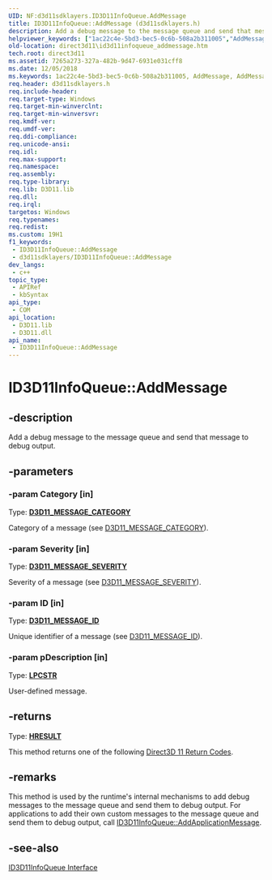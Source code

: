```yaml
---
UID: NF:d3d11sdklayers.ID3D11InfoQueue.AddMessage
title: ID3D11InfoQueue::AddMessage (d3d11sdklayers.h)
description: Add a debug message to the message queue and send that message to debug output.
helpviewer_keywords: ["1ac22c4e-5bd3-bec5-0c6b-508a2b311005","AddMessage","AddMessage method [Direct3D 11]","AddMessage method [Direct3D 11]","ID3D11InfoQueue interface","ID3D11InfoQueue interface [Direct3D 11]","AddMessage method","ID3D11InfoQueue.AddMessage","ID3D11InfoQueue::AddMessage","d3d11sdklayers/ID3D11InfoQueue::AddMessage","direct3d11.id3d11infoqueue_addmessage"]
old-location: direct3d11\id3d11infoqueue_addmessage.htm
tech.root: direct3d11
ms.assetid: 7265a273-327a-482b-9d47-6931e031cff8
ms.date: 12/05/2018
ms.keywords: 1ac22c4e-5bd3-bec5-0c6b-508a2b311005, AddMessage, AddMessage method [Direct3D 11], AddMessage method [Direct3D 11],ID3D11InfoQueue interface, ID3D11InfoQueue interface [Direct3D 11],AddMessage method, ID3D11InfoQueue.AddMessage, ID3D11InfoQueue::AddMessage, d3d11sdklayers/ID3D11InfoQueue::AddMessage, direct3d11.id3d11infoqueue_addmessage
req.header: d3d11sdklayers.h
req.include-header: 
req.target-type: Windows
req.target-min-winverclnt: 
req.target-min-winversvr: 
req.kmdf-ver: 
req.umdf-ver: 
req.ddi-compliance: 
req.unicode-ansi: 
req.idl: 
req.max-support: 
req.namespace: 
req.assembly: 
req.type-library: 
req.lib: D3D11.lib
req.dll: 
req.irql: 
targetos: Windows
req.typenames: 
req.redist: 
ms.custom: 19H1
f1_keywords:
 - ID3D11InfoQueue::AddMessage
 - d3d11sdklayers/ID3D11InfoQueue::AddMessage
dev_langs:
 - c++
topic_type:
 - APIRef
 - kbSyntax
api_type:
 - COM
api_location:
 - D3D11.lib
 - D3D11.dll
api_name:
 - ID3D11InfoQueue::AddMessage
---
```


# ID3D11InfoQueue::AddMessage


## -description

Add a debug message to the message queue and send that message to debug output.

## -parameters

### -param Category [in]

Type: <b><a href="/windows/desktop/api/d3d11sdklayers/ne-d3d11sdklayers-d3d11_message_category">D3D11_MESSAGE_CATEGORY</a></b>

Category of a message (see <a href="/windows/desktop/api/d3d11sdklayers/ne-d3d11sdklayers-d3d11_message_category">D3D11_MESSAGE_CATEGORY</a>).

### -param Severity [in]

Type: <b><a href="/windows/desktop/api/d3d11sdklayers/ne-d3d11sdklayers-d3d11_message_severity">D3D11_MESSAGE_SEVERITY</a></b>

Severity of a message (see <a href="/windows/desktop/api/d3d11sdklayers/ne-d3d11sdklayers-d3d11_message_severity">D3D11_MESSAGE_SEVERITY</a>).

### -param ID [in]

Type: <b><a href="/windows/desktop/api/d3d11sdklayers/ne-d3d11sdklayers-d3d11_message_id">D3D11_MESSAGE_ID</a></b>

Unique identifier of a message (see <a href="/windows/desktop/api/d3d11sdklayers/ne-d3d11sdklayers-d3d11_message_id">D3D11_MESSAGE_ID</a>).

### -param pDescription [in]

Type: <b><a href="/windows/desktop/WinProg/windows-data-types">LPCSTR</a></b>

User-defined message.

## -returns

Type: <b><a href="/windows/win32/com/structure-of-com-error-codes">HRESULT</a></b>

This method returns one of the following <a href="/windows/desktop/direct3d11/d3d11-graphics-reference-returnvalues">Direct3D 11 Return Codes</a>.

## -remarks

This method is used by the runtime's internal mechanisms to add debug messages to the message queue and send them to debug output. For applications to add their own custom messages to the message queue and send them to debug output, call <a href="/windows/desktop/api/d3d11sdklayers/nf-d3d11sdklayers-id3d11infoqueue-addapplicationmessage">ID3D11InfoQueue::AddApplicationMessage</a>.

## -see-also

<a href="/windows/desktop/api/d3d11sdklayers/nn-d3d11sdklayers-id3d11infoqueue">ID3D11InfoQueue Interface</a>

